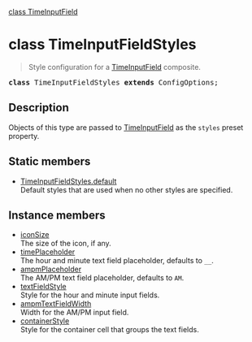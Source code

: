 [class TimeInputField](TimeInputField.md)

# class TimeInputFieldStyles

> Style configuration for a [TimeInputField](TimeInputField.md) composite.

<pre class="docgen_signature"><b>class</b> TimeInputFieldStyles <b>extends</b> ConfigOptions;</pre>

## Description

Objects of this type are passed to [TimeInputField](TimeInputField.md) as the `styles` preset property.

## Static members

- [<!--{ref:property}-->TimeInputFieldStyles.default](TimeInputFieldStyles_default.md) <!--{refchip:static}-->\
    Default styles that are used when no other styles are specified.

## Instance members

- [<!--{ref:property}-->iconSize](TimeInputFieldStyles_iconSize.md) \
    The size of the icon, if any.
- [<!--{ref:property}-->timePlaceholder](TimeInputFieldStyles_timePlaceholder.md) \
    The hour and minute text field placeholder, defaults to `__`.
- [<!--{ref:property}-->ampmPlaceholder](TimeInputFieldStyles_ampmPlaceholder.md) \
    The AM/PM text field placeholder, defaults to `AM`.
- [<!--{ref:property}-->textFieldStyle](TimeInputFieldStyles_textFieldStyle.md) \
    Style for the hour and minute input fields.
- [<!--{ref:property}-->ampmTextFieldWidth](TimeInputFieldStyles_ampmTextFieldWidth.md) \
    Width for the AM/PM input field.
- [<!--{ref:property}-->containerStyle](TimeInputFieldStyles_containerStyle.md) \
    Style for the container cell that groups the text fields.